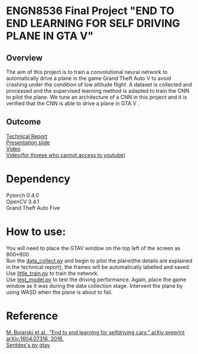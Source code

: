 # ENGN8536 Final Project "END TO END LEARNING FOR SELF DRIVING PLANE IN GTA V"
## Overview
The aim of this project is to train a convolutional neural
network to automatically drive a plane in the game Grand
Theft Auto V to avoid crashing under the condition of low
altitude flight. A dataset is collected and processed and the
supervised learning method is adapted to train the CNN to
pilot the plane. We tune an architecture of a CNN in this
project and it is verified that the CNN is able to drive a
plane in GTA V .
## Outcome
[Technical Report](https://github.com/huangchaoxing/8536-project/blob/master/Final_report_chaoxing_baiyinjiya.pdf)  
[Presentation slide](https://github.com/huangchaoxing/Deep-Learning-Pilot---GTA-V/blob/master/presentation.pdf)  
[Video](https://www.youtube.com/watch?v=_yy678iEGRs&t=119s)  
[Video(for thoese who cannot access to youtube)](https://www.bilibili.com/video/av35704558)  


# Dependency
Pytorch 0.4.0  
OpenCV 3.4.1  
Grand Theft Auto Five  
# How to use:
You will need to place the GTAV window on the top left of the screen as 800*600  
Run the [data_collect.py](https://github.com/huangchaoxing/8536-project/blob/master/data_collect.py) and begin to pilot the plane(the details are explained in the technical report), the frames will be automatically labelled and saved.  
Use [little_train.py](https://github.com/huangchaoxing/8536-project/blob/master/little_train.py) to train the network.  
Use [test_model.py](https://github.com/huangchaoxing/8536-project/blob/master/test_model.py) to test the driving performance. Again, place the game window as it was during the data collection stage. Intervent the plane by using WASD when the plane is about to fail.  

# Reference
[M. Bojarski et al., ”End to end learning for selfdriving
cars,” arXiv preprint arXiv:1604.07316, 2016.](https://arxiv.org/abs/1604.07316)  
[Sentdex's py gtav](https://github.com/Sentdex/pygta5)  

